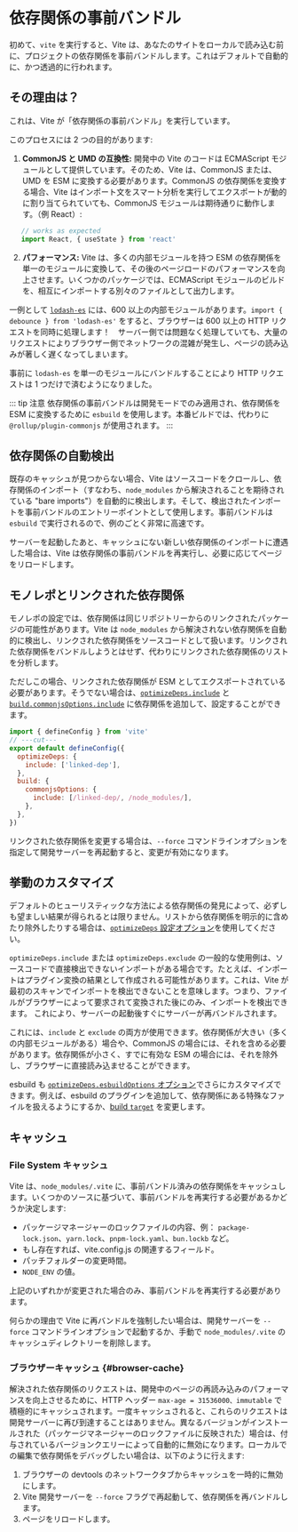 # 依存関係の事前バンドル

初めて、`vite` を実行すると、Vite は、あなたのサイトをローカルで読み込む前に、プロジェクトの依存関係を事前バンドルします。これはデフォルトで自動的に、かつ透過的に行われます。

## その理由は？

これは、Vite が「依存関係の事前バンドル」を実行しています。

このプロセスには 2 つの目的があります:

1. **CommonJS と UMD の互換性:** 開発中の Vite のコードは ECMAScript モジュールとして提供しています。そのため、Vite は、CommonJS または、UMD を ESM に変換する必要があります。CommonJS の依存関係を変換する場合、Vite はインポート文をスマート分析を実行してエクスポートが動的に割り当てられていても、CommonJS モジュールは期待通りに動作します。（例 React）:

```js
   // works as expected
   import React, { useState } from 'react'
```

2. **パフォーマンス:** Vite は、多くの内部モジュールを持つ ESM の依存関係を単一のモジュールに変換して、その後のページロードのパフォーマンスを向上させます。いくつかのパッケージでは、ECMAScript モジュールのビルドを、相互にインポートする別々のファイルとして出力します。

一例として [`lodash-es`](https://unpkg.com/browse/lodash-es/) には、600 以上の内部モジュールがあります。`import { debounce } from 'lodash-es'` をすると、ブラウザーは 600 以上の HTTP リクエストを同時に処理します！　サーバー側では問題なく処理していても、大量のリクエストによりブラウザー側でネットワークの混雑が発生し、ページの読み込みが著しく遅くなってしまいます。

事前に `lodash-es` を単一のモジュールにバンドルすることにより HTTP リクエストは 1 つだけで済むようになりました。

::: tip 注意
依存関係の事前バンドルは開発モードでのみ適用され、依存関係を ESM に変換するために `esbuild` を使用します。本番ビルドでは、代わりに `@rollup/plugin-commonjs` が使用されます。
:::

## 依存関係の自動検出

既存のキャッシュが見つからない場合、Vite はソースコードをクロールし、依存関係のインポート（すなわち、`node_modules` から解決されることを期待されている "bare imports"）を自動的に検出します。そして、検出されたインポートを事前バンドルのエントリーポイントとして使用します。事前バンドルは `esbuild` で実行されるので、例のごとく非常に高速です。

サーバーを起動したあと、キャッシュにない新しい依存関係のインポートに遭遇した場合は、Vite は依存関係の事前バンドルを再実行し、必要に応じてページをリロードします。

## モノレポとリンクされた依存関係

モノレポの設定では、依存関係は同じリポジトリーからのリンクされたパッケージの可能性があります。Vite は `node_modules` から解決されない依存関係を自動的に検出し、リンクされた依存関係をソースコードとして扱います。リンクされた依存関係をバンドルしようとはせず、代わりにリンクされた依存関係のリストを分析します。

ただしこの場合、リンクされた依存関係が ESM としてエクスポートされている必要があります。そうでない場合は、[`optimizeDeps.include`](/config/dep-optimization-options.md#optimizedeps-include) と [`build.commonjsOptions.include`](/config/build-options.md#build-commonjsoptions) に依存関係を追加して、設定することができます。

```js twoslash
import { defineConfig } from 'vite'
// ---cut---
export default defineConfig({
  optimizeDeps: {
    include: ['linked-dep'],
  },
  build: {
    commonjsOptions: {
      include: [/linked-dep/, /node_modules/],
    },
  },
})
```

リンクされた依存関係を変更する場合は、`--force` コマンドラインオプションを指定して開発サーバーを再起動すると、変更が有効になります。

## 挙動のカスタマイズ

デフォルトのヒューリスティックな方法による依存関係の発見によって、必ずしも望ましい結果が得られるとは限りません。リストから依存関係を明示的に含めたり除外したりする場合は、[`optimizeDeps` 設定オプション](/config/dep-optimization-options.md)を使用してください。

`optimizeDeps.include` または `optimizeDeps.exclude` の一般的な使用例は、ソースコードで直接検出できないインポートがある場合です。たとえば、インポートはプラグイン変換の結果として作成される可能性があります。これは、Vite が最初のスキャンでインポートを検出できないことを意味します。つまり、ファイルがブラウザーによって要求されて変換された後にのみ、インポートを検出できます。 これにより、サーバーの起動後すぐにサーバーが再バンドルされます。

これには、`include` と `exclude` の両方が使用できます。依存関係が大きい（多くの内部モジュールがある）場合や、CommonJS の場合には、それを含める必要があります。依存関係が小さく、すでに有効な ESM の場合には、それを除外し、ブラウザーに直接読み込ませることができます。

esbuild も [`optimizeDeps.esbuildOptions` オプション](/config/dep-optimization-options.md#optimizedeps-esbuildoptions)でさらにカスタマイズできます。例えば、esbuild のプラグインを追加して、依存関係にある特殊なファイルを扱えるようにするか、[build `target`](https://esbuild.github.io/api/#target) を変更します。

## キャッシュ

### File System キャッシュ

Vite は、`node_modules/.vite` に、事前バンドル済みの依存関係をキャッシュします。いくつかのソースに基づいて、事前バンドルを再実行する必要があるかどうか決定します:

- パッケージマネージャーのロックファイルの内容、例： `package-lock.json`、`yarn.lock`、`pnpm-lock.yaml`、`bun.lockb` など。
- もし存在すれば、vite.config.js の関連するフィールド。
- パッチフォルダーの変更時間。
- `NODE_ENV` の値。

上記のいずれかが変更された場合のみ、事前バンドルを再実行する必要があります。

何らかの理由で Vite に再バンドルを強制したい場合は、開発サーバーを `--force` コマンドラインオプションで起動するか、手動で `node_modules/.vite` のキャッシュディレクトリーを削除します。

### ブラウザーキャッシュ {#browser-cache}

解決された依存関係のリクエストは、開発中のページの再読み込みのパフォーマンスを向上させるために、HTTP ヘッダー `max-age = 31536000、immutable` で積極的にキャッシュされます。一度キャッシュされると、これらのリクエストは開発サーバーに再び到達することはありません。異なるバージョンがインストールされた（パッケージマネージャーのロックファイルに反映された）場合は、付与されているバージョンクエリーによって自動的に無効になります。ローカルでの編集で依存関係をデバッグしたい場合は、以下のように行えます:

1. ブラウザーの devtools のネットワークタブからキャッシュを一時的に無効にします。
2. Vite 開発サーバーを `--force` フラグで再起動して、依存関係を再バンドルします。
3. ページをリロードします。
